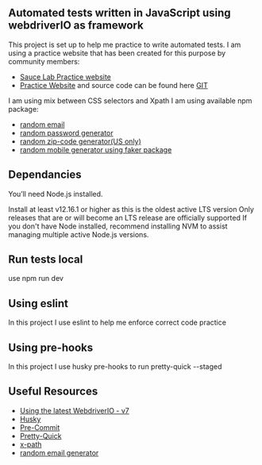 ## Automated tests written in JavaScript using webdriverIO as framework

This project is set up to help me practice to write automated tests.
I am using a practice website that has been created for this purpose by community members:

- [Sauce Lab Practice website](https://www.saucedemo.com/)
- [Practice Website](http://automationpractice.com/index.php) and source code can be found here
  [GIT](https://github.com/StMarco89/automationpractice.com)

I am using mix between CSS selectors and Xpath
I am using available npm package:

- [random email](https://www.npmjs.com/package/random-email/v/1.0.3?activeTab=readme)
- [random password generator](https://www.npmjs.com/package/generate-password)
- [random zip-code generator(US only)](https://www.npmjs.com/package/random-zipcode)
- [random mobile generator using faker package](https://www.npmjs.com/package/faker)

## Dependancies

You’ll need Node.js installed.

Install at least v12.16.1 or higher as this is the oldest active LTS version
Only releases that are or will become an LTS release are officially supported
If you don't have Node installed, recommend installing NVM to assist managing multiple active Node.js versions.

## Run tests local

use npm run dev

## Using eslint

In this project I use eslint to help me enforce correct code practice

## Using pre-hooks

In this project I use husky pre-hooks to run pretty-quick --staged

## Useful Resources

- [Using the latest WebdriverIO - v7](https://webdriver.io/)
- [Husky](https://www.npmjs.com/package/husky)
- [Pre-Commit](https://dev.to/devictoribero/how-to-use-husky-to-create-pre-commit-and-pre-push-hooks-4448)
- [Pretty-Quick](https://www.npmjs.com/package/pretty-quick)
- [x-path](https://devhints.io/xpath)
- [random email generator](https://www.npmjs.com/package/random-email/v/1.0.3?activeTab=readme)
